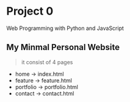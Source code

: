 # Project 0

Web Programming with Python and JavaScript

## My Minmal Personal Website 
> it consist of 4 pages 
  <ul>
    <li>home -> index.html</li>
    <li>feature -> feature.html</li>
    <li>portfolio -> portfolio.html</li>
    <li>contact -> contact.html</li>
  </ul>      
        
        
        



